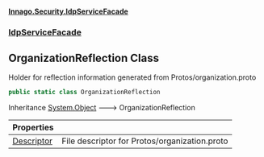 #### [Innago\.Security\.IdpServiceFacade](../../index.md 'index')
### [IdpServiceFacade](../index.md 'IdpServiceFacade')

## OrganizationReflection Class

Holder for reflection information generated from Protos/organization\.proto

```csharp
public static class OrganizationReflection
```

Inheritance [System\.Object](https://learn.microsoft.com/en-us/dotnet/api/system.object 'System\.Object') &#129106; OrganizationReflection

| Properties | |
| :--- | :--- |
| [Descriptor](Descriptor.md 'IdpServiceFacade\.OrganizationReflection\.Descriptor') | File descriptor for Protos/organization\.proto |
